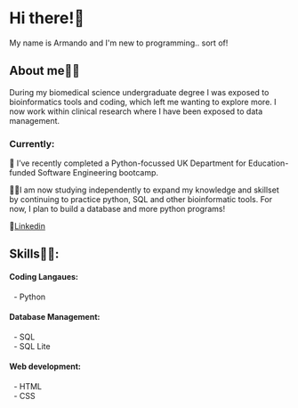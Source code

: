 <h1> Hi there!👋</h1>
My name is Armando and I'm new to programming.. sort of! 

<h2>About me👨‍🔬</h2>
During my biomedical science undergraduate degree I was exposed to bioinformatics tools and coding, which left me wanting to explore more. I now work within clinical research where I have been exposed to data management.

<h3> Currently:</h3>
<p>🔭 I’ve recently completed a Python-focussed UK Department for Education-funded Software Engineering bootcamp. 
  
👨‍💻I am now studying independently to expand my knowledge and skillset by continuing to practice python, SQL and other bioinformatic tools. For now, I plan to build a database and more python programs!</p>

📲[Linkedin](https://www.linkedin.com/in/armando-lobete/)

<h2>Skills🤹‍♂️:</h2>
<h4>Coding Langaues:</h4>
<p> &nbsp; - Python </p>

<h4>Database Management:</h4>
&nbsp; - SQL 
<br>
&nbsp; - SQL Lite

<h4>Web development:</h4>
&nbsp; - HTML
<br>
&nbsp; - CSS
